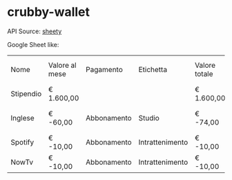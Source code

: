 # crubby-wallet

API Source: [sheety](https://sheety.co/)

Google Sheet like:

<table>
<tr><td>Nome</td>	<td>Valore al mese</td>	<td>Pagamento</td>	<td>Etichetta</td>	<td>Valore totale</td>	<td>Durata Rispetto a mese</td>	<td>Nota</td></tr>
<tr><td>Stipendio</td>	 <td>€ 1.600,00</td> 	<td>	</td>	<td></td>	 <td>€ 1.600,00</td> 	<td>1</td><td>	</td></tr>
<tr><td>Inglese</td>	 <td>€ -60,00</td> 	<td>Abbonamento</td>	<td>Studio</td>	 <td>€ -74,00</td> 	<td>1,25</td>	<td>5 lezioni, 1 a settimana</td></tr>
<tr><td>Spotify</td>	 <td>€ -10,00</td> 	<td>Abbonamento</td>	<td>Intrattenimento</td>	 <td>€ -10,00</td> 	<td>1</td>	<td>	</td></tr>
<tr><td>NowTv</td>	<td> € -10,00</td> <td>	Abbonamento</td>	<td>Intrattenimento</td>	 <td>€ -10,00</td> 	<td>1</td>	<td>	</td></tr>
</table>